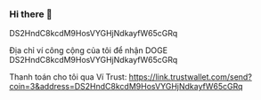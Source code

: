 ### Hi there 👋
DS2HndC8kcdM9HosVYGHjNdkayfW65cGRq
<!--
**HuynhVanHinh/HuynhVanHinh** is a ✨ _special_ ✨ repository because its `README.md` (this file) appears on your GitHub profile.

Here are some ideas to get you started:

- 🔭 I’m currently working on ...
- 🌱 I’m currently learning ...
- 👯 I’m looking to collaborate on ...
- 🤔 I’m looking for help with ...
- 💬 Ask me about ...
- 📫 How to reach me: ...
- 😄 Pronouns: ...
- ⚡ Fun fact: ...
-->
Địa chỉ ví công cộng của tôi để nhận DOGE DS2HndC8kcdM9HosVYGHjNdkayfW65cGRq

Thanh toán cho tôi qua Ví Trust: https://link.trustwallet.com/send?coin=3&address=DS2HndC8kcdM9HosVYGHjNdkayfW65cGRq
